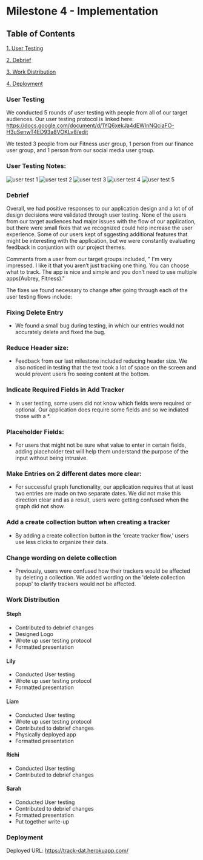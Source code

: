 # Milestone 4 - Implementation

## Table of Contents
[1. User Testing](#user-testing)

[2. Debrief](#debrief)

[3. Work Distribution](#work-distribution)

[4. Deployment](#deployment)


### User Testing

We conducted 5 rounds of user testing with people from all of our target audiences. 
Our user testing protocol is linked here: 
https://docs.google.com/document/d/1YQ6xekJa4dEWInNQciaFO-H3uSenwT4ED93a8VOKLv8/edit

We tested 3 people from our Fitness user group, 1 person from our finance user group, 
and 1 person from our social media user group. 

### User Testing Notes: 

![user test 1](img/lily-test.jpg)
![user test 2](img/steph-test.jpg)
![user test 3](img/sarah-test.jpg)
![user test 4](img/liam-test.jpg)
![user test 5](img/richi-test.jpg)

### Debrief

Overall, we had positive responses to our application design and a lot of of design decisions were validated 
through user testing. None of the users from our target audiences had major issues with the flow of our application, 
but there were small fixes that we recognized could help increase the user experience. 
Some of our users kept of sggesting additional features that might be interesting with the application, but
we were constantly evaluating feedback in conjuntion with our project themes. 

Comments from a user from our 
target groups included, " I'm very impressed. I like it that you aren’t just tracking one thing. 
You can choose what to track. The app is nice and simple and you don’t need to use multiple apps(Aubrey, Fitness)."

The fixes we found necessary to change after going through each of the user testing flows include:

### Fixing Delete Entry
* We found a small bug during testing, in which our entries would not accurately delete and fixed the bug. 
### Reduce Header size: 
* Feedback from our last milestone included reducing header size. We also noticed in 
testing that the text took a lot of space on the screen and would prevent users fro seeing content at the bottom. 
### Indicate Required Fields in Add Tracker
* In user testing, some users did not know which fields were required or optional. 
Our application does require some fields and so we indiated those with a *. 
### Placeholder Fields: 
* For users that might not be sure what value to enter in certain fields, adding placeholder
text will help them understand the purpose of the input without being intrusive. 
### Make Entries on 2 different dates more clear: 
* For successful graph functionality, our application requires that at least two entries
are made on two separate dates. We did not  make this direction clear and as a result, users were
getting confused when the graph did not show. 
### Add a create collection button when creating a tracker
* By adding a create collection button in the 'create tracker flow,' users use less clicks to organize their data. 
### Change wording on delete collection
* Previously, users were confused how their trackers would be affected by deleting a collection. 
We added wording on the 'delete collection popup' to clarify trackers would not be affected. 


### Work Distribution 

#### Steph
* Contributed to debrief changes
* Designed Logo
* Wrote up user testing protocol 
* Formatted presentation

#### Lily 
* Conducted User testing 
* Wrote up user testing protocol 
* Formatted presentation

#### Liam
* Conducted User testing 
* Wrote up user testing protocol 
* Contributed to debrief changes
* Physically deployed app 
* Formatted presentation

#### Richi
* Conducted User testing 
* Contributed to debrief changes

#### Sarah
* Conducted User testing 
* Contributed to debrief changes
* Formatted presentation
* Put together write-up


### Deployment 

Deployed URL: https://track-dat.herokuapp.com/




